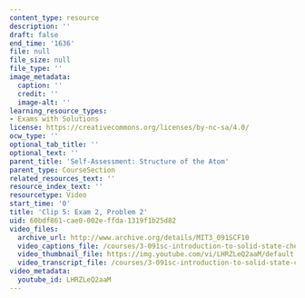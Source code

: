 ```yaml
---
content_type: resource
description: ''
draft: false
end_time: '1636'
file: null
file_size: null
file_type: ''
image_metadata:
  caption: ''
  credit: ''
  image-alt: ''
learning_resource_types:
- Exams with Solutions
license: https://creativecommons.org/licenses/by-nc-sa/4.0/
ocw_type: ''
optional_tab_title: ''
optional_text: ''
parent_title: 'Self-Assessment: Structure of the Atom'
parent_type: CourseSection
related_resources_text: ''
resource_index_text: ''
resourcetype: Video
start_time: '0'
title: 'Clip 5: Exam 2, Problem 2'
uid: 60bdf861-cae0-002e-ffda-1319f1b25d82
video_files:
  archive_url: http://www.archive.org/details/MIT3_091SCF10
  video_captions_file: /courses/3-091sc-introduction-to-solid-state-chemistry-fall-2010/3eaa255deac55f72b616b76105ef39b1_LHRZLeQ2aaM.vtt
  video_thumbnail_file: https://img.youtube.com/vi/LHRZLeQ2aaM/default.jpg
  video_transcript_file: /courses/3-091sc-introduction-to-solid-state-chemistry-fall-2010/0b463b1d3823b4b25bf8c40ebadad4a7_LHRZLeQ2aaM.pdf
video_metadata:
  youtube_id: LHRZLeQ2aaM
---
```

